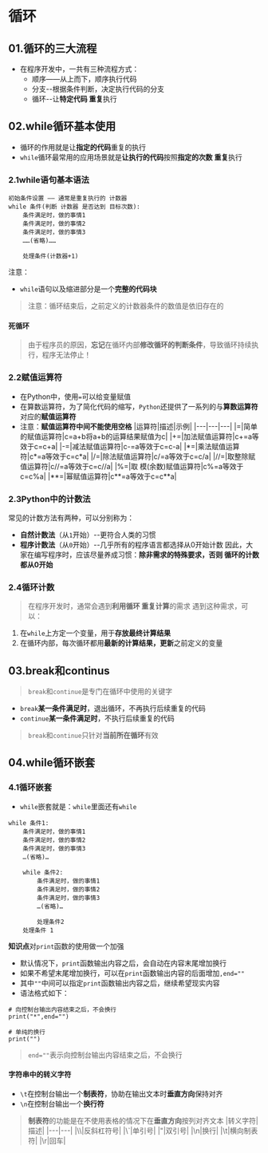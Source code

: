 # 循环
## 01.循环的三大流程
- 在程序开发中，一共有三种流程方式：
	- 顺序——从上而下，顺序执行代码
	- 分支--根据条件判断，决定执行代码的分支
	- 循环--让**特定代码 重复**执行
## 02.while循环基本使用
- 循环的作用就是让**指定的代码**重复的执行
- `while`循环最常用的应用场景就是**让执行的代码**按照**指定的次数 重复**执行
### 2.1while语句基本语法
```
初始条件设置 —— 通常是重复执行的 计数器
while 条件(判断 计数器 是否达到 目标次数):
	条件满足时，做的事情1
	条件满足时，做的事情2
	条件满足时，做的事情3
	……(省略)……

	处理条件(计数器+1)
```
注意：
- `while`语句以及缩进部分是一个**完整的代码块**
> 注意：循环结束后，之前定义的计数器条件的数值是依旧存在的
#### 死循环
> 由于程序员的原因，**忘记**在循环内部**修改循环的判断条件**，导致循环持续执行，程序无法停止！
### 2.2赋值运算符
- 在Python中，使用`=`可以给变量赋值
- 在算数运算符，为了简化代码的缩写，`Python`还提供了一系列的与**算数运算符**对应的**赋值运算符**
- 注意：**赋值运算符中间不能使用空格**
|运算符|描述|示例|
|---|---|---|
|=|简单的赋值运算符|c=a+b将a+b的运算结果赋值为c|
|+=|加法赋值运算符|c+=a等效于c=c+a|
|-=|减法赋值运算符|c-=a等效于c=c-a|
|\*=|乘法赋值运算符|c\*=a等效于c=c\*a|
|/=|除法赋值运算符|c/=a等效于c=c/a|
|//=|取整除赋值运算符|c//=a等效于c=c//a|
|%=|取 模(余数)赋值运算符|c%=a等效于c=c%a|
|\*\*=|幂赋值运算符|c\*\*=a等效于c=c\*\*a|
### 2.3Python中的计数法
常见的计数方法有两种，可以分别称为：
- **自然计数法**（从`1`开始）--更符合人类的习惯
- **程序计数法**（从`0`开始）--几乎所有的程序语言都选择从0开始计数
因此，大家在编写程序时，应该尽量养成习惯：**除非需求的特殊要求，否则 循环的计数都从0开始**
### 2.4循环计数
> 在程序开发时，通常会遇到**利用循环 重复计算**的需求
遇到这种需求，可以：
1. 在`while`上方定一个变量，用于**存放最终计算结果**
2. 在循环内部，每次循环都用**最新的计算结果，更新**之前定义的变量
## 03.break和continus
> `break`和`continue`是专门在循环中使用的关键字
- `break`**某一条件满足时**，退出循环，不再执行后续重复的代码
- `continue`**某一条件满足时**，不执行后续重复的代码
> `break`和`continue`只针对**当前所在循环**有效
## 04.while循环嵌套
### 4.1循环嵌套
- `while`嵌套就是：`while`里面还有`while`
```
while 条件1:
	条件满足时，做的事情1
	条件满足时，做的事情2
	条件满足时，做的事情3
	…(省略)…

	while 条件2:
		条件满足时，做的事情1
		条件满足时，做的事情2
		条件满足时，做的事情3
		…(省略)…

		处理条件2
	处理条件 1
```
**知识点**对`print`函数的使用做一个加强
- 默认情况下，`print`函数输出内容之后，会自动在内容末尾增加换行
- 如果不希望末尾增加换行，可以在`print`函数输出内容的后面增加`,end=""`
- 其中`""`中间可以指定`print`函数输出内容之后，继续希望现实内容
- 语法格式如下：
```
# 向控制台输出内容结束之后，不会换行
print("*",end="")

# 单纯的换行
print("")
```
> `end=""`表示向控制台输出内容结束之后，不会换行
#### 字符串中的转义字符
- `\t`在控制台输出一个**制表符**，协助在输出文本时**垂直方向**保持对齐
- `\n`在控制台输出一个**换行符**
> **制表符**的功能是在不使用表格的情况下在**垂直方向**按列对齐文本
|转义字符|描述|
|---|---|
|\\\\|反斜杠符号|
|\\`|单引号|
|\"|双引号|
|\n|换行|
|\t|横向制表符|
|\r|回车|

